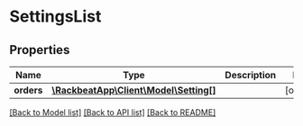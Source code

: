 # SettingsList

## Properties
Name | Type | Description | Notes
------------ | ------------- | ------------- | -------------
**orders** | [**\RackbeatApp\Client\Model\Setting[]**](Setting.md) |  | [optional] 

[[Back to Model list]](../README.md#documentation-for-models) [[Back to API list]](../README.md#documentation-for-api-endpoints) [[Back to README]](../README.md)


